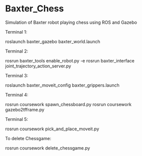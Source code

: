 # Baxter_Chess
Simulation of Baxter robot playing chess using ROS and Gazebo



Terminal 1:

roslaunch baxter_gazebo baxter_world.launch

Terminal 2:

rosrun baxter_tools enable_robot.py -e
rosrun baxter_interface joint_trajectory_action_server.py

Terminal 3:

roslaunch baxter_moveit_config baxter_grippers.launch

Terminal 4:

rosrun coursework spawn_chessboard.py
rosrun coursework gazebo2tfframe.py

Terminal 5:

rosrun coursework pick_and_place_moveit.py

To delete Chessgame:

rosrun coursework delete_chessgame.py


